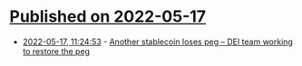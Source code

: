 # [Published on 2022-05-17](index.md)

* [2022-05-17, 11:24:53](https://news.ycombinator.com/item?id=31408841) - [Another stablecoin loses peg – DEI team working to restore the peg](https://finbold.com/warning-another-stablecoin-loses-peg-dei-team-working-to-restore-the-peg/)
